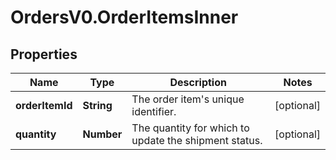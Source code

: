# OrdersV0.OrderItemsInner

## Properties
Name | Type | Description | Notes
------------ | ------------- | ------------- | -------------
**orderItemId** | **String** | The order item's unique identifier. | [optional] 
**quantity** | **Number** | The quantity for which to update the shipment status. | [optional] 


